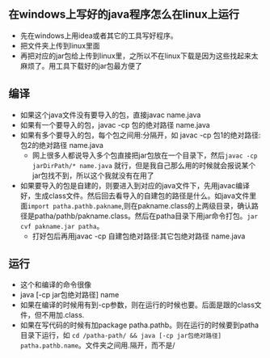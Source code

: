 ## 在windows上写好的java程序怎么在linux上运行

* 先在windows上用idea或者其它的工具写好程序。
* 把文件夹上传到linux里面
* 再把对应的jar包给上传到linux里，之所以不在linux下载是因为这些找起来太麻烦了。用工具下载好的jar包最方便了
## 编译
* 如果这个java文件没有要导入的包，直接javac name.java
* 如果有一个要导入的包，javac -cp 包的绝对路径 name.java
* 如果有多个要导入的包，每个包之间用:分隔开，如 javac -cp 包1的绝对路径:包2的绝对路径 name.java
  * 网上很多人都说导入多个包直接把jar包放在一个目录下，然后`javac -cp jarDirPath/* name.java` 就行，但是我自己那么用的时候就会报说某个jar包找不到，所以这个我就没有在用了
* 如果要导入的包是自建的，则要进入到对应的java文件下，先用javac编译好，生成class文件。然后回去看导入的自建包的路径是什么。如java文件里面`import patha.pathb.pakname`,则在pakname.class的上两级目录，确认路径是patha/pathb/pakname.class。然后在patha目录下用jar命令打包。`jar cvf pakname.jar patha`。
  * 打好包后再用javac -cp 自建包绝对路径:其它包绝对路径 name.java
## 运行
* 这个和编译的命令很像
* java [-cp jar包绝对路径] name
* 如果在编译的时候用有到-cp参数，则在运行的时候也要。后面是跟的class文件，但不用加.class.
* 如果在写代码的时候有加package patha.pathb。则在运行的时候要到patha目录下运行，如 `cd /patha-path/ && java [-cp jar包绝对路径] patha.pathb.name`。文件夹之间用.隔开，而不是/
